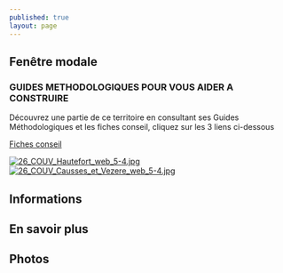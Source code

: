 ```yaml
---
published: true
layout: page
---
```


## Fenêtre modale

### GUIDES METHODOLOGIQUES POUR VOUS AIDER A CONSTRUIRE

Découvrez une partie de ce territoire en consultant ses Guides Méthodologiques et les fiches conseil, cliquez sur les 3 liens ci-dessous

<a href="https://cauedordogne.com/ressources-fiches/ " target="_blank">Fiches conseil </a>

<a href=" https://fr.calameo.com/read/0049999959699c73712f9 " target="_blank"> ![26_COUV_Hautefort_web_5-4.jpg]({{site.baseurl}}/data/images/26/portrait/26_COUV_Hautefort_web_5-4.jpg) </a> <a href=" https://fr.calameo.com/read/004999995a721486e91f2 " target="_blank"> ![26_COUV_Causses_et_Vezere_web_5-4.jpg]({{site.baseurl}}/data/images/26/portrait/26_COUV_Causses_et_Vezere_web_5-4.jpg) </a>



## Informations

## En savoir plus

## Photos
